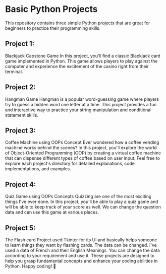 # Basic Python Projects

This repository contains three simple Python projects that are great for beginners to practice their programming skills. 


## Project 1: 
Blackjack Capstone Game In this project, you'll find a classic Blackjack card game implemented in Python. This game allows players to play against the computer and experience the excitement of the casino right from their terminal. 

## Project 2: 
Hangman Game Hangman is a popular word-guessing game where players try to guess a hidden word one letter at a time. This project provides a fun and interactive way to practice your string manipulation and conditional statement skills. 

## Project 3: 
Coffee Machine using OOPs Concept Ever wondered how a coffee vending machine works behind the scenes? In this project, you'll explore the world of Object-Oriented Programming (OOP) by creating a virtual coffee machine that can dispense different types of coffee based on user input. Feel free to explore each project's directory for detailed explanations, code implementations, and examples. 

## Project 4: 
Quiz Game using OOPs Concepts Quizzing are one of the most exciting things I've ever done. In this project, you'll be able to play a quiz game and will be able to keep track of your score as well. We can change the question data and can use this game at various places.

## Project 5: 
The Flash card Project used Tkinter for its UI and basically helps someone to learn things they want by flashing cards. The data can be changed. I've used a data of French and their English Meanings. You can change the data according to your requirement and use it.
These projects are designed to help you grasp fundamental concepts and enhance your coding abilities in Python. Happy coding! 🚀
